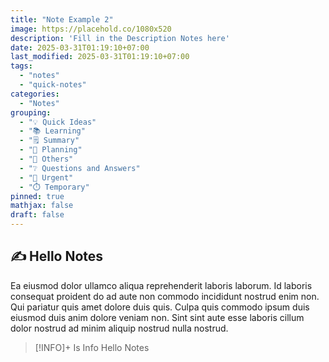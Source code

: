 ```yaml
---
title: "Note Example 2"
image: https://placehold.co/1080x520
description: 'Fill in the Description Notes here'
date: 2025-03-31T01:19:10+07:00
last_modified: 2025-03-31T01:19:10+07:00
tags:
  - "notes"
  - "quick-notes"
categories:
  - "Notes"
grouping:
  - "💡 Quick Ideas"
  - "📚 Learning"
  - "🗒️ Summary"
  - "🔂 Planning"
  - "🤔 Others"
  - "❔ Questions and Answers"
  - "🚨 Urgent"
  - "⏱️ Temporary"
pinned: true
mathjax: false 
draft: false
---
```


## ✍️ Hello Notes
Ea eiusmod dolor ullamco aliqua reprehenderit laboris laborum. Id laboris consequat proident do ad aute non commodo incididunt nostrud enim non. Qui pariatur quis amet dolore duis quis. Culpa quis commodo ipsum duis eiusmod duis anim dolore veniam non. Sint sint aute esse laboris cillum dolor nostrud ad minim aliquip nostrud nulla nostrud.

> [!INFO]+ Is Info
> Hello Notes
